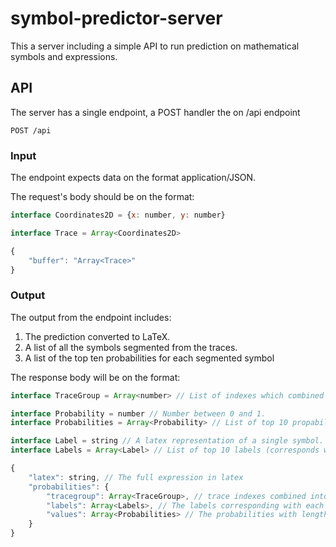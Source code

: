# symbol-predictor-server 

This a server including a simple API to run prediction on mathematical symbols and expressions.

## API
The server has a single endpoint, a POST handler the on /api endpoint

```POST /api```

### Input
The endpoint expects data on the format application/JSON.

The request's body should be on the format:
```js
interface Coordinates2D = {x: number, y: number}

interface Trace = Array<Coordinates2D>

{
    "buffer": "Array<Trace>"
}
```
### Output
The output from the endpoint includes:

1. The prediction converted to LaTeX.
2. A list of all the symbols segmented from the traces.
3. A list of the top ten probabilities for each segmented symbol

The response body will be on the format:
```js
interface TraceGroup = Array<number> // List of indexes which combined creates a symbol (indexes from the "buffer" in input). 

interface Probability = number // Number between 0 and 1.
interface Probabilities = Array<Probability> // List of top 10 propabilities.

interface Label = string // A latex representation of a single symbol.
interface Labels = Array<Label> // List of top 10 labels (corresponds with Probabilities).

{
    "latex": string, // The full expression in latex
    "probabilities": {
        "tracegroup": Array<TraceGroup>, // trace indexes combined into symbols
        "labels": Array<Labels>, // The labels corresponding with each probability.
        "values": Array<Probabilities> // The probabilities with length equal to the number of predicted symbols
    }
}
```
